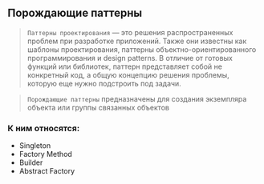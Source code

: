 ## Порождающие паттерны

> `Паттерны проектирования` — это решения распространенных проблем при разработке приложений. Также они известны как шаблоны проектирования, паттерны объектно-ориентированного программирования и design patterns. В отличие от готовых функций или библиотек, паттерн представляет собой не конкретный код, а общую концепцию решения проблемы, которую еще нужно подстроить под задачи.

> `Порождающие паттерны` предназначены для создания экземпляра объекта или группы связанных объектов

### **К ним относятся:**
* Singleton
* Factory Method
* Builder
* Abstract Factory